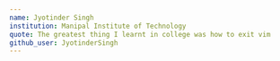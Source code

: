 ```yaml
---
name: Jyotinder Singh 
institution: Manipal Institute of Technology
quote: The greatest thing I learnt in college was how to exit vim
github_user: JyotinderSingh
---
```


